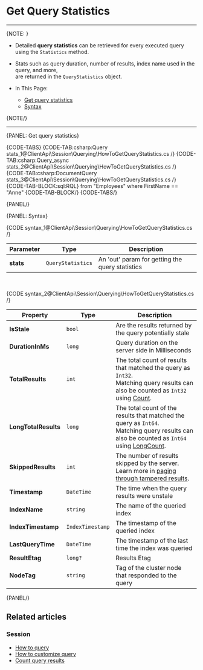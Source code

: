 # Get Query Statistics

---

{NOTE: }

* Detailed **query statistics** can be retrieved for every executed query using the `Statistics` method.  
  
* Stats such as query duration, number of results, index name used in the query, and more,  
  are returned in the `QueryStatistics` object.

* In This Page:  
   * [Get query statistics](../../../client-api/session/querying/how-to-get-query-statistics#get-query-statistics)  
   * [Syntax](../../../client-api/session/querying/how-to-get-query-statistics#syntax)  

{NOTE/}

---

{PANEL: Get query statistics}

{CODE-TABS}
{CODE-TAB:csharp:Query stats_1@ClientApi\Session\Querying\HowToGetQueryStatistics.cs /}
{CODE-TAB:csharp:Query_async stats_2@ClientApi\Session\Querying\HowToGetQueryStatistics.cs /}
{CODE-TAB:csharp:DocumentQuery stats_3@ClientApi\Session\Querying\HowToGetQueryStatistics.cs /}
{CODE-TAB-BLOCK:sql:RQL}
from "Employees" where FirstName == "Anne"
{CODE-TAB-BLOCK/}
{CODE-TABS/}

{PANEL/}

{PANEL: Syntax}

{CODE syntax_1@ClientApi\Session\Querying\HowToGetQueryStatistics.cs /}

| Parameter | Type              | Description                                     |
|-----------|-------------------|-------------------------------------------------|
| **stats** | `QueryStatistics` | An 'out' param for getting the query statistics |

<br> 

{CODE syntax_2@ClientApi\Session\Querying\HowToGetQueryStatistics.cs /}

| Property             | Type             | Description                                                                                                                                                                                                              |
|----------------------|------------------|--------------------------------------------------------------------------------------------------------------------------------------------------------------------------------------------------------------------------|
| **IsStale**          | `bool`           | Are the results returned by the query potentially stale                                                                                                                                                                  |
| **DurationInMs**     | `long`           | Query duration on the server side in Milliseconds                                                                                                                                                                        |
| **TotalResults**     | `int`            | The total count of results that matched the query as `Int32`.<br>Matching query results can also be counted as `Int32` using [Count](../../../client-api/session/querying/how-to-count-query-results#count).             |
| **LongTotalResults** | `long`           | The total count of the results that matched the query as `Int64`.<br>Matching query results can also be counted as `Int64` using [LongCount](../../../client-api/session/querying/how-to-count-query-results#longcount). |
| **SkippedResults**   | `int`            | The number of results skipped by the server.<br>Learn more in [paging through tampered results](../../../indexes/querying/paging#paging-through-tampered-results).                                                       |
| **Timestamp**        | `DateTime`       | The time when the query results were unstale                                                                                                                                                                             |
| **IndexName**        | `string`         | The name of the queried index                                                                                                                                                                                            |
| **IndexTimestamp**   | `IndexTimestamp` | The timestamp of the queried index                                                                                                                                                                                       |
| **LastQueryTime**    | `DateTime`       | The timestamp of the last time the index was queried                                                                                                                                                                     |
| **ResultEtag**       | `long?`          | Results Etag                                                                                                                                                                                                             |
| **NodeTag**          | `string`         | Tag of the cluster node that responded to the query                                                                                                                                                                      |

{PANEL/}

## Related articles

### Session

- [How to query](../../../client-api/session/querying/how-to-query)
- [How to customize query](../../../client-api/session/querying/how-to-customize-query)
- [Count query results](../../../client-api/session/querying/how-to-count-query-results)
